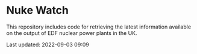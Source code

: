 # Nuke Watch

This repository includes code for retrieving the latest information available on the output of EDF nuclear power plants in the UK.

Last updated: 2022-09-03 09:09